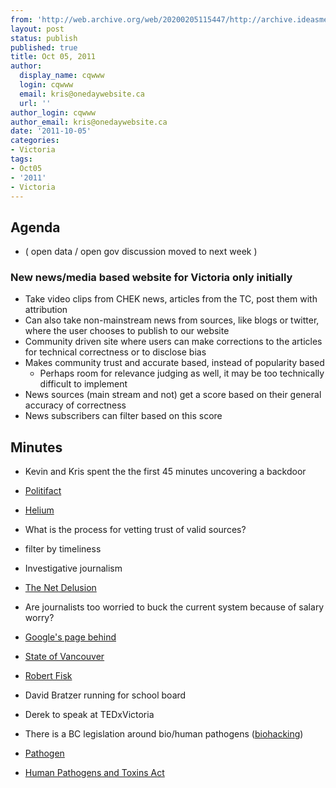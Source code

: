```yaml
---
from: 'http://web.archive.org/web/20200205115447/http://archive.ideasmeetings.org/wiki/Oct05,2011'
layout: post
status: publish
published: true
title: Oct 05, 2011
author:
  display_name: cqwww
  login: cqwww
  email: kris@onedaywebsite.ca
  url: ''
author_login: cqwww
author_email: kris@onedaywebsite.ca
date: '2011-10-05'
categories:
- Victoria
tags:
- Oct05
- '2011'
- Victoria
---
```


## Agenda

* ( open data / open gov discussion moved to next week )

### New news/media based website for Victoria only initially

* Take video clips from CHEK news, articles from the TC, post them with attribution
* Can also take non-mainstream news from sources, like blogs or twitter, where the user chooses to publish to our website
* Community driven site where users can make corrections to the articles for technical correctness or to disclose bias
* Makes community trust and accurate based, instead of popularity based 
    * Perhaps room for relevance judging as well, it may be too technically difficult to implement
* News sources (main stream and not) get a score based on their general accuracy of correctness
* News subscribers can filter based on this score

## Minutes

* Kevin and Kris spent the the first 45 minutes uncovering a backdoor
* [Politifact](http://www.politifact.com/)
* [Helium](http://www.helium.com/)
* What is the process for vetting trust of valid sources?
* filter by timeliness
* Investigative journalism
* [The Net Delusion](http://www.amazon.ca/Net-Delusion-Dark-Internet-Freedom/dp/1586488740)
* Are journalists too worried to buck the current system because of salary worry? 
* [Google's page behind](http://www.readwriteweb.com/archives/see_the_page_behind_the_search_result_with_google_1.php)
* [State of Vancouver](http://www.francesbula.com/)
* [Robert Fisk](http://www.independent.co.uk/opinion/commentators/fisk/)

* David Bratzer running for school board
* Derek to speak at TEDxVictoria
* There is a BC legislation around bio/human pathogens ([biohacking](http://archive.ideasmeetings.org/w/index.php?title=Biohacking&action=edit&redlink=1 "Biohacking \(page does not exist\)"))
* [Pathogen](http://en.wikipedia.org/wiki/Pathogen)
* [Human Pathogens and Toxins Act](http://www.phac-aspc.gc.ca/lab-bio/regul/hpta-lapht-eng.php)
